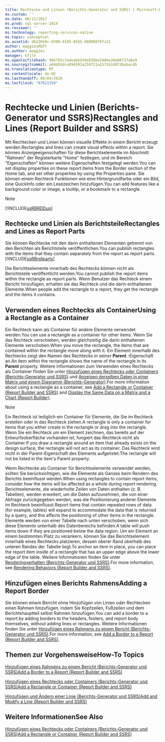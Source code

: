 ```yaml
---
title: Rechtecke und Linien (Berichts-Generator und SSRS) | Microsoft-Dokumentation
ms.custom: ''
ms.date: 06/13/2017
ms.prod: sql-server-2014
ms.reviewer: ''
ms.technology: reporting-services-native
ms.topic: conceptual
ms.assetid: d6226b0c-0398-4185-8565-96099876fc21
author: maggiesMSFT
ms.author: maggies
manager: kfile
ms.openlocfilehash: 96b795c3edeabb938e836be3486e28e08737a8e9
ms.sourcegitcommit: ad4d92dce894592a259721a1571b1d8736abacdb
ms.translationtype: MT
ms.contentlocale: de-DE
ms.lasthandoff: 08/04/2020
ms.locfileid: "87621350"
---
```

# <a name="rectangles-and-lines-report-builder-and-ssrs"></a><span data-ttu-id="8e896-102">Rechtecke und Linien (Berichts-Generator und SSRS)</span><span class="sxs-lookup"><span data-stu-id="8e896-102">Rectangles and Lines (Report Builder and SSRS)</span></span>
  <span data-ttu-id="8e896-103">Mit Rechtecken und Linien können visuelle Effekte in einem Bericht erzeugt werden.</span><span class="sxs-lookup"><span data-stu-id="8e896-103">Rectangles and lines can create visual effects within a report.</span></span> <span data-ttu-id="8e896-104">Sie können Anzeigeeigenschaften für diese Berichtselemente im Abschnitt "Rahmen" der Registerkarte "Home" festlegen, und im Bereich "Eigenschaften" können weitere Eigenschaften festgelegt werden.</span><span class="sxs-lookup"><span data-stu-id="8e896-104">You can set display properties on these report items from the Border section of the Home tab, and set other properties by using the Properties pane.</span></span> <span data-ttu-id="8e896-105">Sie können einem Rechteck Funktionen wie eine Hintergrundfarbe oder ein Bild, eine QuickInfo oder ein Lesezeichen hinzufügen.</span><span class="sxs-lookup"><span data-stu-id="8e896-105">You can add features like a background color or image, a tooltip, or a bookmark to a rectangle.</span></span>  
  
> [!NOTE]  
>  [!INCLUDE[ssRBRDDup](../../includes/ssrbrddup-md.md)]  
  
##  <a name="rectangles-and-lines-as-report-parts"></a><a name="RectanglesLinesReportParts"></a> <span data-ttu-id="8e896-106">Rechtecke und Linien als Berichtsteile</span><span class="sxs-lookup"><span data-stu-id="8e896-106">Rectangles and Lines as Report Parts</span></span>  
 <span data-ttu-id="8e896-107">Sie können Rechtecke mit den darin enthaltenen Elementen getrennt von den Berichten als Berichtsteile veröffentlichen.</span><span class="sxs-lookup"><span data-stu-id="8e896-107">You can publish rectangles with the items that they contain separately from the report as report parts.</span></span> [!INCLUDE[ssRBrptparts](../../includes/ssrbrptparts-md.md)]  
  
 <span data-ttu-id="8e896-108">Die Berichtselemente innerhalb des Rechtecks können nicht als Berichtsteile veröffentlicht werden.</span><span class="sxs-lookup"><span data-stu-id="8e896-108">You cannot publish the report items within the rectangle as report parts.</span></span> <span data-ttu-id="8e896-109">Wenn Benutzer das Rechteck einem Bericht hinzufügen, erhalten sie das Rechteck und die darin enthaltenen Elemente.</span><span class="sxs-lookup"><span data-stu-id="8e896-109">When people add the rectangle to a report, they get the rectangle and the items it contains.</span></span>  
  

  
##  <a name="using-a-rectangle-as-a-container"></a><a name="RectangleAsContainer"></a> <span data-ttu-id="8e896-110">Verwenden eines Rechtecks als Container</span><span class="sxs-lookup"><span data-stu-id="8e896-110">Using a Rectangle as a Container</span></span>  
 <span data-ttu-id="8e896-111">Ein Rechteck kann als Container für andere Elemente verwendet werden.</span><span class="sxs-lookup"><span data-stu-id="8e896-111">You can use a rectangle as a container for other items.</span></span> <span data-ttu-id="8e896-112">Wenn Sie das Rechteck verschieben, werden gleichzeitig die darin enthaltenen Elemente verschoben.</span><span class="sxs-lookup"><span data-stu-id="8e896-112">When you move the rectangle, the items that are contained within the rectangle move along with it.</span></span> <span data-ttu-id="8e896-113">Ein Element innerhalb des Rechtecks zeigt den Namen des Rechtecks in seiner **Parent** -Eigenschaft an.</span><span class="sxs-lookup"><span data-stu-id="8e896-113">An item within the rectangle shows the name of the rectangle in its **Parent** property.</span></span> <span data-ttu-id="8e896-114">Weitere Informationen zum Verwenden eines Rechtecks als Container finden Sie unter [Hinzufügen eines Rechtecks oder Containers (Berichts-Generator und SSRS)](add-a-rectangle-or-container-report-builder-and-ssrs.md) und [Anzeigen derselben Daten in einer Matrix und einem Diagramm (Berichts-Generator)](display-the-same-data-on-a-matrix-and-a-chart-report-builder.md).</span><span class="sxs-lookup"><span data-stu-id="8e896-114">For more information about using a rectangle as a container, see [Add a Rectangle or Container &#40;Report Builder and SSRS&#41;](add-a-rectangle-or-container-report-builder-and-ssrs.md) and [Display the Same Data on a Matrix and a Chart &#40;Report Builder&#41;](display-the-same-data-on-a-matrix-and-a-chart-report-builder.md).</span></span>  
  
> [!NOTE]  
>  <span data-ttu-id="8e896-115">Ein Rechteck ist lediglich ein Container für Elemente, die Sie im Rechteck erstellen oder in das Rechteck ziehen.</span><span class="sxs-lookup"><span data-stu-id="8e896-115">A rectangle is only a container for items that you either create in the rectangle or drag into the rectangle.</span></span> <span data-ttu-id="8e896-116">Wenn Sie ein Rechteck um ein Element zeichnen, das bereits auf der Entwurfsoberfläche vorhanden ist, fungiert das Rechteck nicht als Container.</span><span class="sxs-lookup"><span data-stu-id="8e896-116">If you draw a rectangle around an item that already exists on the design surface, the rectangle will not act as its container.</span></span> <span data-ttu-id="8e896-117">Das Rechteck wird nicht in der Parent-Eigenschaft des Elements aufgelistet.</span><span class="sxs-lookup"><span data-stu-id="8e896-117">The rectangle will not be listed in the item's Parent property.</span></span>  
  
 <span data-ttu-id="8e896-118">Wenn Rechtecke als Container für Berichtselemente verwendet werden, sollten Sie berücksichtigen, wie die Elemente als Ganzes beim Rendern des Berichts beeinflusst werden.</span><span class="sxs-lookup"><span data-stu-id="8e896-118">When using rectangles to contain report items, consider how the items will be affected as a whole during report rendering.</span></span> <span data-ttu-id="8e896-119">Berichtselemente, die wiederholte Zeilen von Daten enthalten (z. B. Tabellen), werden erweitert, um die Daten aufzunehmen, die von einer Abfrage zurückgegeben werden, was die Positionierung anderer Elemente im Rechteck beeinflusst.</span><span class="sxs-lookup"><span data-stu-id="8e896-119">Report items that contain repeated rows of data (for example, tables) will expand to accommodate the data that is returned by a query, and this affects the positioning of other items in the rectangle.</span></span> <span data-ttu-id="8e896-120">Elemente werden von einer Tabelle nach unten verschoben, wenn sich diese Elemente unterhalb des Datenbereichs befinden.</span><span class="sxs-lookup"><span data-stu-id="8e896-120">A table will push items down if they are positioned below the data region.</span></span> <span data-ttu-id="8e896-121">Um ein Element an einem bestimmten Platz zu verankern, können Sie das Berichtselement innerhalb eines Rechtecks platzieren, dessen oberer Rand oberhalb des unteren Randes der Tabelle liegt.</span><span class="sxs-lookup"><span data-stu-id="8e896-121">To anchor an item in place, you can place the report item inside of a rectangle that has an upper edge above the lower edge of the table.</span></span> <span data-ttu-id="8e896-122">Weitere Informationen finden Sie unter [Renderingverhalten &#40;Berichts-Generator und SSRS&#41;](rendering-behaviors-report-builder-and-ssrs.md).</span><span class="sxs-lookup"><span data-stu-id="8e896-122">For more information, see [Rendering Behaviors &#40;Report Builder  and SSRS&#41;](rendering-behaviors-report-builder-and-ssrs.md).</span></span>  
  

  
##  <a name="adding-a-report-border"></a><a name="ReportBorder"></a><span data-ttu-id="8e896-123">Hinzufügen eines Berichts Rahmens</span><span class="sxs-lookup"><span data-stu-id="8e896-123">Adding a Report Border</span></span>  
 <span data-ttu-id="8e896-124">Sie können einem Bericht ohne Hinzufügen von Linien oder Rechtecken einen Rahmen hinzufügen, indem Sie Kopfzeilen, Fußzeilen und dem Berichtshauptteil selbst Rahmen hinzufügen.</span><span class="sxs-lookup"><span data-stu-id="8e896-124">You can add a border to a report by adding borders to the headers, footers, and report body themselves, without adding lines or rectangles.</span></span> <span data-ttu-id="8e896-125">Weitere Informationen finden Sie unter [Hinzufügen eines Rahmens zu einem Bericht &#40;Berichts-Generator und SSRS&#41;](add-a-border-to-a-report-report-builder-and-ssrs.md).</span><span class="sxs-lookup"><span data-stu-id="8e896-125">For more information, see [Add a Border to a Report &#40;Report Builder and SSRS&#41;](add-a-border-to-a-report-report-builder-and-ssrs.md).</span></span>  
  

  
##  <a name="how-to-topics"></a><a name="HowTo"></a><span data-ttu-id="8e896-126">Themen zur Vorgehensweise</span><span class="sxs-lookup"><span data-stu-id="8e896-126">How-To Topics</span></span>  
 [<span data-ttu-id="8e896-127">Hinzufügen eines Rahmens zu einem Bericht &#40;Berichts-Generator und SSRS&#41;</span><span class="sxs-lookup"><span data-stu-id="8e896-127">Add a Border to a Report &#40;Report Builder and SSRS&#41;</span></span>](add-a-border-to-a-report-report-builder-and-ssrs.md)  
  
 [<span data-ttu-id="8e896-128">Hinzufügen eines Rechtecks oder Containers &#40;Berichts-Generator und SSRS&#41;</span><span class="sxs-lookup"><span data-stu-id="8e896-128">Add a Rectangle or Container &#40;Report Builder and SSRS&#41;</span></span>](add-a-rectangle-or-container-report-builder-and-ssrs.md)  
  
 [<span data-ttu-id="8e896-129">Hinzufügen und Ändern einer Linie &#40;Berichts-Generator und SSRS&#41;</span><span class="sxs-lookup"><span data-stu-id="8e896-129">Add and Modify a Line &#40;Report Builder and SSRS&#41;</span></span>](add-and-modify-a-line-report-builder-and-ssrs.md)  
  
## <a name="see-also"></a><span data-ttu-id="8e896-130">Weitere Informationen</span><span class="sxs-lookup"><span data-stu-id="8e896-130">See Also</span></span>  
 [<span data-ttu-id="8e896-131">Hinzufügen eines Rechtecks oder Containers &#40;Berichts-Generator und SSRS&#41;</span><span class="sxs-lookup"><span data-stu-id="8e896-131">Add a Rectangle or Container &#40;Report Builder and SSRS&#41;</span></span>](add-a-rectangle-or-container-report-builder-and-ssrs.md)  
  
  
